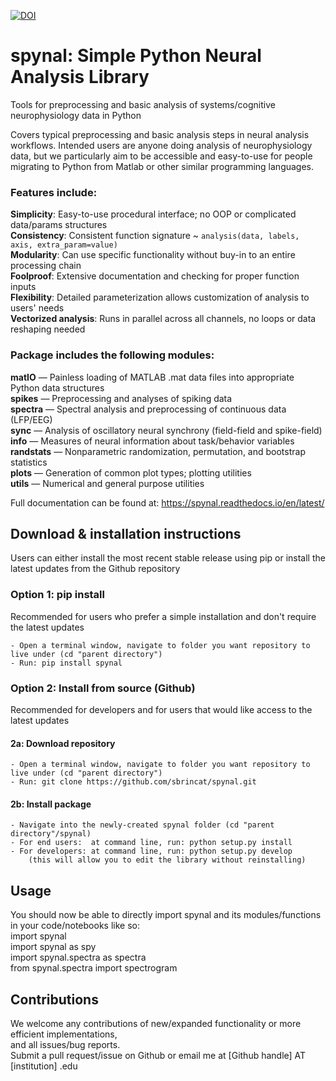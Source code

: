 [![DOI](https://zenodo.org/badge/296102080.svg)](https://zenodo.org/badge/latestdoi/296102080)

# spynal: Simple Python Neural Analysis Library
Tools for preprocessing and basic analysis of systems/cognitive neurophysiology data in Python  

Covers typical preprocessing and basic analysis steps in neural analysis workflows.
Intended users are anyone doing analysis of neurophysiology data, but we particularly aim to be
accessible and easy-to-use for people migrating to Python from Matlab or other similar
programming languages.  

### Features include:
**Simplicity**: Easy-to-use procedural interface; no OOP or complicated data/params structures  
**Consistency**: Consistent function signature ~ `analysis(data, labels, axis, extra_param=value)`  
**Modularity**: Can use specific functionality without buy-in to an entire processing chain  
**Foolproof**: Extensive documentation and checking for proper function inputs  
**Flexibility**: Detailed parameterization allows customization of analysis to users' needs  
**Vectorized analysis**: Runs in parallel across all channels, no loops or data reshaping needed  

### Package includes the following modules:
**matIO** — Painless loading of MATLAB .mat data files into appropriate Python data structures  
**spikes** — Preprocessing and analyses of spiking data  
**spectra** — Spectral analysis and preprocessing of continuous data (LFP/EEG)   
**sync** — Analysis of oscillatory neural synchrony (field-field and spike-field)  
**info** — Measures of neural information about task/behavior variables  
**randstats** — Nonparametric randomization, permutation, and bootstrap statistics  
**plots** — Generation of common plot types; plotting utilities  
**utils** — Numerical and general purpose utilities  

Full documentation can be found at: https://spynal.readthedocs.io/en/latest/  


## Download & installation instructions
Users can either install the most recent stable release using pip or
install the latest updates from the Github repository

### Option 1: pip install
Recommended for users who prefer a simple installation and don't require the latest updates

    - Open a terminal window, navigate to folder you want repository to live under (cd "parent directory")
    - Run: pip install spynal

### Option 2: Install from source (Github)
Recommended for developers and for users that would like access to the latest updates

#### 2a: Download repository
    - Open a terminal window, navigate to folder you want repository to live under (cd "parent directory")
    - Run: git clone https://github.com/sbrincat/spynal.git

#### 2b: Install package
    - Navigate into the newly-created spynal folder (cd "parent directory"/spynal)
    - For end users:  at command line, run: python setup.py install
    - For developers: at command line, run: python setup.py develop
        (this will allow you to edit the library without reinstalling)

## Usage

You should now be able to directly import spynal and its modules/functions in your code/notebooks like so:  
    import spynal  
    import spynal as spy  
    import spynal.spectra as spectra  
    from spynal.spectra import spectrogram  

## Contributions

We welcome any contributions of new/expanded functionality or more efficient implementations,  
and all issues/bug reports.  
Submit a pull request/issue on Github or email me at [Github handle] AT [institution] .edu  